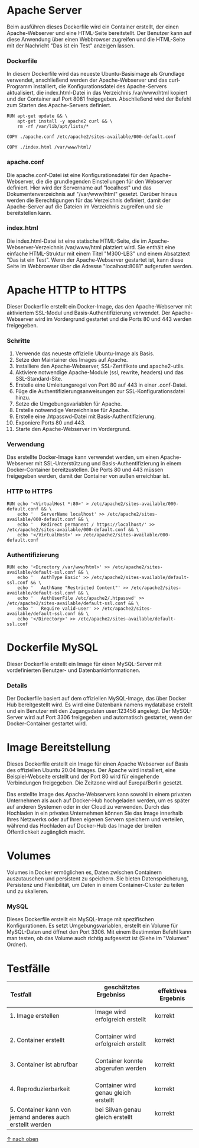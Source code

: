 Apache Server
===

Beim ausführen dieses Dockerfile wird ein Container erstellt, der einen Apache-Webserver und eine HTML-Seite bereitstellt. Der Benutzer kann auf diese Anwendung über einen Webbrowser zugreifen und die HTML-Seite mit der Nachricht "Das ist ein Test" anzeigen lassen.

### **Dockerfile**
In diesem Dockerfile wird das neueste Ubuntu-Basisimage als Grundlage verwendet, anschließend werden der Apache-Webserver und das curl-Programm installiert, die Konfigurationsdatei des Apache-Servers aktualisiert, die index.html-Datei in das Verzeichnis /var/www/html kopiert und der Container auf Port 8081 freigegeben. Abschließend wird der Befehl zum Starten des Apache-Servers definiert.
```
RUN apt-get update && \
    apt-get install -y apache2 curl && \
    rm -rf /var/lib/apt/lists/*
```

```
COPY ./apache.conf /etc/apache2/sites-available/000-default.conf
```

```
COPY ./index.html /var/www/html/
```

### **apache.conf**
Die apache.conf-Datei ist eine Konfigurationsdatei für den Apache-Webserver, die die grundlegenden Einstellungen für den Webserver definiert. Hier wird der Servername auf "localhost" und das Dokumentenverzeichnis auf "/var/www/html" gesetzt. Darüber hinaus werden die Berechtigungen für das Verzeichnis definiert, damit der Apache-Server auf die Dateien im Verzeichnis zugreifen und sie bereitstellen kann.

### **index.html**
Die index.html-Datei ist eine statische HTML-Seite, die im Apache-Webserver-Verzeichnis /var/www/html platziert wird. Sie enthält eine einfache HTML-Struktur mit einem Titel "M300-LB3" und einem Absatztext "Das ist ein Test". Wenn der Apache-Webserver gestartet ist, kann diese Seite im Webbrowser über die Adresse "localhost:8081" aufgerufen werden.

Apache HTTP to HTTPS
===

Dieser Dockerfile erstellt ein Docker-Image, das den Apache-Webserver mit aktiviertem SSL-Modul und Basis-Authentifizierung verwendet. Der Apache-Webserver wird im Vordergrund gestartet und die Ports 80 und 443 werden freigegeben.

### **Schritte**

1. Verwende das neueste offizielle Ubuntu-Image als Basis.
2. Setze den Maintainer des Images auf Apache.
3. Installiere den Apache-Webserver, SSL-Zertifikate und apache2-utils.
4. Aktiviere notwendige Apache-Module (ssl, rewrite, headers) und das SSL-Standard-Site.
5. Erstelle eine Umleitungsregel von Port 80 auf 443 in einer .conf-Datei.
6. Füge die Authentifizierungsanweisungen zur SSL-Konfigurationsdatei hinzu.
7. Setze die Umgebungsvariablen für Apache.
8. Erstelle notwendige Verzeichnisse für Apache.
9. Erstelle eine .htpasswd-Datei mit Basis-Authentifizierung.
10. Exponiere Ports 80 und 443.
11. Starte den Apache-Webserver im Vordergrund.

### **Verwendung**
Das erstellte Docker-Image kann verwendet werden, um einen Apache-Webserver mit SSL-Unterstützung und Basis-Authentifizierung in einem Docker-Container bereitzustellen. Die Ports 80 und 443 müssen freigegeben werden, damit der Container von außen erreichbar ist.

### **HTTP to HTTPS**
```
RUN echo '<VirtualHost *:80>' > /etc/apache2/sites-available/000-default.conf && \
    echo '   ServerName localhost' >> /etc/apache2/sites-available/000-default.conf && \
    echo '   Redirect permanent / https://localhost/' >> /etc/apache2/sites-available/000-default.conf && \
    echo '</VirtualHost>' >> /etc/apache2/sites-available/000-default.conf
```
### **Authentifizierung**
```
RUN echo '<Directory /var/www/html>' >> /etc/apache2/sites-available/default-ssl.conf && \
    echo '   AuthType Basic' >> /etc/apache2/sites-available/default-ssl.conf && \
    echo '   AuthName "Restricted Content"' >> /etc/apache2/sites-available/default-ssl.conf && \
    echo '   AuthUserFile /etc/apache2/.htpasswd' >> /etc/apache2/sites-available/default-ssl.conf && \
    echo '   Require valid-user' >> /etc/apache2/sites-available/default-ssl.conf && \
    echo '</Directory>' >> /etc/apache2/sites-available/default-ssl.conf
```


Dockerfile MySQL
===

Dieser Dockerfile erstellt ein Image für einen MySQL-Server mit vordefinierten Benutzer- und Datenbankinformationen.

### **Details**
Der Dockerfile basiert auf dem offiziellen MySQL-Image, das über Docker Hub bereitgestellt wird. Es wird eine Datenbank namens mydatabase erstellt und ein Benutzer mit den Zugangsdaten user:123456 angelegt. Der MySQL-Server wird auf Port 3306 freigegeben und automatisch gestartet, wenn der Docker-Container gestartet wird.

Image Bereitstellung
===

Dieses Dockerfile erstellt ein Image für einen Apache Webserver auf Basis des offiziellen Ubuntu 20.04 Images. Der Apache wird installiert, eine Beispiel-Webseite erstellt und der Port 80 wird für eingehende Verbindungen freigegeben. Die Zeitzone wird auf Europa/Berlin gesetzt.


Das erstellte Image des Apache-Webservers kann sowohl in einem privaten Unternehmen als auch auf Docker-Hub hochgeladen werden, um es später auf anderen Systemen oder in der Cloud zu verwenden. Durch das Hochladen in ein privates Unternehmen können Sie das Image innerhalb Ihres Netzwerks oder auf Ihren eigenen Servern speichern und verteilen, während das Hochladen auf Docker-Hub das Image der breiten Öffentlichkeit zugänglich macht.

Volumes
===

Volumes in Docker ermöglichen es, Daten zwischen Containern auszutauschen und persistent zu speichern. Sie bieten Datenspeicherung, Persistenz und Flexibilität, um Daten in einem Container-Cluster zu teilen und zu skalieren.

### **MySQL**
Dieses Dockerfile erstellt ein MySQL-Image mit spezifischen Konfigurationen. Es setzt Umgebungsvariablen, erstellt ein Volume für MySQL-Daten und öffnet den Port 3306. Mit einem Bestimmten Befehl kann man testen, ob das Volume auch richtig aufgesetzt ist (Siehe im "Volumes" Ordner).

Testfälle
======
| Testfall                                                  | geschätztes Ergebniss                       | effektives Ergebnis |
| --------------------------------------------------------- | ------------------------------------------- | ------------------- |
| 1. Image erstellen                                        | Image wird erfolgreich erstellt             | korrekt             |
| 2. Container erstellt                                     | Container wird erfolgreich erstellt         | korrekt             |
| 3. Container ist abrufbar                                 | Container konnte abgerufen werden           | korrekt             |
| 4. Reproduzierbarkeit                                     | Container wird genau gleich erstellt        | korrekt             |
| 5. Container kann von jemand anderes auch erstellt werden | bei Silvan genau gleich erstellt            | korrekt             |

[&uarr; nach oben](https://github.com/Luka-Petkovic/M300-Services/tree/main/M300_30-Container)